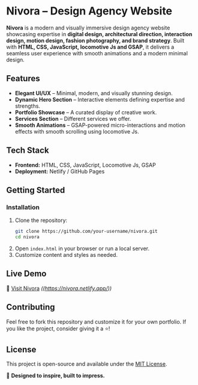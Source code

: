 # **Nivora – Design Agency Website**

**Nivora** is a modern and visually immersive design agency website showcasing expertise in **digital design, architectural direction, interaction design, motion design, fashion photography, and brand strategy**. Built with **HTML, CSS, JavaScript, locomotive Js and GSAP**, it delivers a seamless user experience with smooth animations and a modern minimal design.

## **Features**
- **Elegant UI/UX** – Minimal, modern, and visually stunning design.
- **Dynamic Hero Section** – Interactive elements defining expertise and strengths.
- **Portfolio Showcase** – A curated display of creative work.
- **Services Section** – Different services we offer.
- **Smooth Animations** – GSAP-powered micro-interactions and motion effects with smooth scrolling using locomotive Js.

## **Tech Stack**
- **Frontend:** HTML, CSS, JavaScript, Locomotive Js, GSAP
- **Deployment:** Netlify / GitHub Pages

## **Getting Started**
### **Installation**
1. Clone the repository:
   ```bash
   git clone https://github.com/your-username/nivora.git
   cd nivora
   ```
2. Open `index.html` in your browser or run a local server.
3. Customize content and styles as needed.

## **Live Demo**
🔗 [Visit Nivora](#) *((https://nivora.netlify.app/))*

## **Contributing**
Feel free to fork this repository and customize it for your own portfolio. If you like the project, consider giving it a ⭐!

## **License**
This project is open-source and available under the [MIT License](LICENSE).

🚀 **Designed to inspire, built to impress.**
